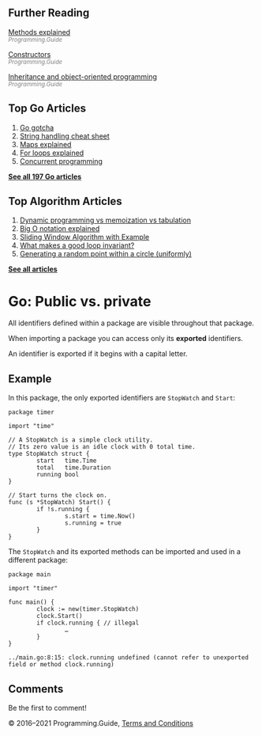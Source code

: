 <span class="underline"></span>

<span class="underline"></span>

## Further Reading

[Methods explained](methods-explained.html)  
<span style="color: grey; font-style: italic; font-size: smaller">Programming.Guide</span>

[Constructors](constructor-best-practice.html)  
<span style="color: grey; font-style: italic; font-size: smaller">Programming.Guide</span>

[Inheritance and object-oriented programming](inheritance-object-oriented.html)  
<span style="color: grey; font-style: italic; font-size: smaller">Programming.Guide</span>

## Top Go Articles

1.  [Go gotcha](go-gotcha.html)
2.  [String handling cheat sheet](string-functions-reference-cheat-sheet.html)
3.  [Maps explained](maps-explained.html)
4.  [For loops explained](for-loop.html)
5.  [Concurrent programming](go-concurrency-tutorial.html)

[**See all 197 Go articles**](index.html)

<span class="underline"></span>

## Top Algorithm Articles

1.  [Dynamic programming vs memoization vs tabulation](../dynamic-programming-vs-memoization-vs-tabulation.html)
2.  [Big O notation explained](../big-o-notation-explained.html)
3.  [Sliding Window Algorithm with Example](../sliding-window-example.html)
4.  [What makes a good loop invariant?](../what-makes-a-good-loop-invariant.html)
5.  [Generating a random point within a circle (uniformly)](../random-point-within-circle.html)

[**See all articles**](../index.html)

# Go: Public vs. private

All identifiers defined within a package are visible throughout that package.

When importing a package you can access only its **exported** identifiers.

An identifier is exported if it begins with a capital letter.

## Example

In this package, the only exported identifiers are `StopWatch` and `Start`:

    package timer

    import "time"

    // A StopWatch is a simple clock utility.
    // Its zero value is an idle clock with 0 total time.
    type StopWatch struct {
            start   time.Time
            total   time.Duration
            running bool
    }

    // Start turns the clock on.
    func (s *StopWatch) Start() {
            if !s.running {
                    s.start = time.Now()
                    s.running = true
            }
    }

The `StopWatch` and its exported methods can be imported and used in a different package:

    package main

    import "timer"

    func main() {
            clock := new(timer.StopWatch)
            clock.Start()
            if clock.running { // illegal
                    …
            }
    }

    ../main.go:8:15: clock.running undefined (cannot refer to unexported field or method clock.running)

## Comments

Be the first to comment!

© 2016–2021 Programming.Guide, [Terms and Conditions](../terms-and-conditions.html)
